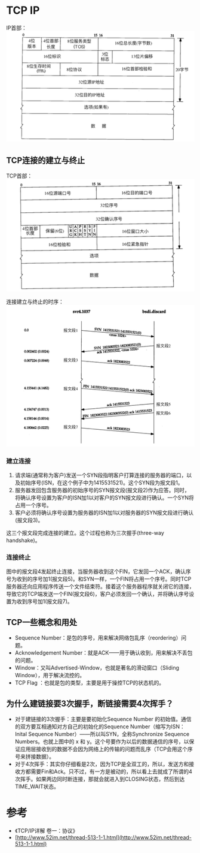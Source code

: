 # TCP IP
IP首部：
![](tcp-ip/ip_header.png)
## TCP连接的建立与终止
TCP首部：
![](tcp-ip/tcp_header.png)

连接建立与终止的时序：
![](tcp-ip/connection_create_finish_sequence.png)

### 建立连接

1. 请求端(通常称为客户)发送一个SYN段指明客户打算连接的服务器的端口，以及初始序号(ISN，在这个例子中为1415531521)。这个SYN段为报文段1。
2. 服务器发回包含服务器的初始序号的SYN报文段(报文段2)作为应答。同时，将确认序号设置为客户的ISN加1以对客户的SYN报文段进行确认。一个SYN将占用一个序号。
3. 客户必须将确认序号设置为服务器的ISN加1以对服务器的SYN报文段进行确认(报文段3)。

这三个报文段完成连接的建立。这个过程也称为三次握手(three-way handshake)。

### 连接终止

图中的报文段4发起终止连接，当服务器收到这个FIN，它发回一个ACK，确认序号为收到的序号加1(报文段5)。和SYN一样，一个FIN将占用一个序号。同时TCP服务器还向应用程序传送一个文件结束符。接着这个服务器程序就关闭它的连接，导致它的TCP端发送一个FIN(报文段6)，客户必须发回一个确认，并将确认序号设置为收到序号加1(报文段7)。

## TCP一些概念和用处

- Sequence Number：是包的序号，用来解决网络包乱序（reordering）问题。
- Acknowledgement Number：就是ACK——用于确认收到，用来解决不丢包的问题。
- Window：又叫Advertised-Window，也就是著名的滑动窗口（Sliding Window），用于解决流控的。
- TCP Flag ：也就是包的类型，主要是用于操控TCP的状态机的。

## 为什么建链接要3次握手，断链接需要4次挥手？

- 对于建链接的3次握手：主要是要初始化Sequence Number 的初始值。通信的双方要互相通知对方自己的初始化的Sequence Number（缩写为ISN：Inital Sequence Number）——所以叫SYN，全称Synchronize Sequence Numbers。也就上图中的 x 和 y。这个号要作为以后的数据通信的序号，以保证应用层接收到的数据不会因为网络上的传输的问题而乱序（TCP会用这个序号来拼接数据）。
- 对于4次挥手：其实你仔细看是2次，因为TCP是全双工的，所以，发送方和接收方都需要Fin和Ack。只不过，有一方是被动的，所以看上去就成了所谓的4次挥手。如果两边同时断连接，那就会就进入到CLOSING状态，然后到达TIME_WAIT状态。

# 参考

- 《TCP/IP详解 卷一：协议》
- [http://www.52im.net/thread-513-1-1.html](http://www.52im.net/thread-513-1-1.html)